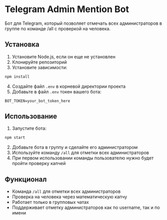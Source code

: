 # Telegram Admin Mention Bot

Бот для Telegram, который позволяет отмечать всех администраторов в группе по команде /all с проверкой на человека.

## Установка

1. Установите Node.js, если он еще не установлен
2. Клонируйте репозиторий
3. Установите зависимости:
```bash
npm install
```
4. Создайте файл `.env` в корневой директории проекта
5. Добавьте в файл `.env` токен вашего бота:
```
BOT_TOKEN=your_bot_token_here
```

## Использование

1. Запустите бота:
```bash
npm start
```

2. Добавьте бота в группу и сделайте его администратором
3. Используйте команду `/all` для отметки всех администраторов
4. При первом использовании команды пользователю нужно будет пройти проверку капчей

## Функционал

- Команда `/all` для отметки всех администраторов
- Проверка на человека через математическую капчу
- Работает только в групповых чатах
- Поддерживает отметку администраторов как по username, так и по имени 
